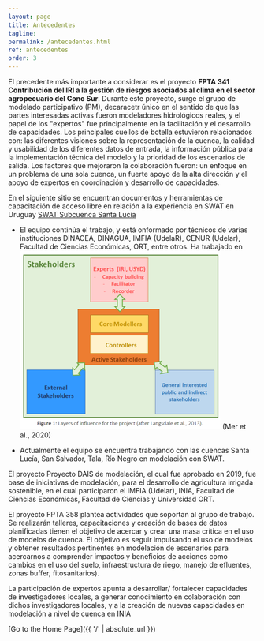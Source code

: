 ```yaml
---
layout: page
title: Antecedentes
tagline: 
permalink: /antecedentes.html
ref: antecedentes
order: 3
---
```


El precedente más importante a considerar es el proyecto **FPTA 341 Contribución del IRI a la gestión de riesgos asociados al clima en el sector agropecuario del Cono Sur**. Durante este proyecto, surge el grupo de modelado participativo (PM), decaracetr único en el sentido de que las partes interesadas activas fueron modeladores hidrológicos reales, y el papel de los "expertos" fue principalmente en la facilitación y el desarrollo de capacidades. Los principales cuellos de botella estuvieron relacionados con: las diferentes visiones sobre la representación de la cuenca, la calidad y usabilidad de los diferentes datos de entrada, la información pública para la implementación técnica del modelo y la prioridad de los escenarios de salida. Los factores que mejoraron la colaboración fueron: un enfoque en un problema de una sola cuenca, un fuerte apoyo de la alta dirección y el apoyo de expertos en coordinación y desarrollo de capacidades.

En el siguiente sitio se encuentran documentos y herramientas de capacitación de acceso libre en relación a la experiencia en SWAT en Uruguay [SWAT Subcuenca Santa Lucia](https://osf.io/uqb5j) 


* El equipo continúa el trabajo, y está onformado por técnicos de varias instituciones DINACEA, DINAGUA, IMFIA (UdelaR), CENUR (Udelar), Facultad de
Ciencias Económicas, ORT, entre otros. Ha trabajado en 
![Mer2020image](/images/Picture3.png) (Mer et al., 2020)

* Actualmente el equipo se encuentra trabajando con las cuencas Santa Lucía, San Salvador, Tala, Río Negro en modelación con SWAT. 

<p> El proyecto Proyecto DAIS de modelación, el cual fue aprobado en 2019, fue base de iniciativas de modelación, para el desarrollo de agricultura irrigada sostenible, en el cual participaron el IMFIA (Udelar), INIA, Facultad de Ciencias Económicas, Facultad de Ciencias y Universidad ORT. </p>

<p> El proyecto FPTA 358 plantea actividades que soportan al grupo de trabajo. Se realizarán talleres, capacitaciones y creación de bases de datos planificadas tienen el objetivo de acercar y crear una masa crítica en el uso de modelos de cuenca. El objetivo es seguir impulsando el uso de modelos y obtener resultados pertinentes en modelación de escenarios para acercarnos a comprender impactos y beneficios de acciones como cambios en el uso del suelo, infraestructura de riego, manejo de efluentes, zonas buffer, fitosanitarios). </p>

<p> La participación de expertos apunta a desarrollar/ fortalecer capacidades de investigadores locales, a generar conocimiento en colaboración con dichos
investigadores locales, y a la creación de nuevas capacidades en modelación a nivel de cuenca en INIA </p>



[Go to the Home Page]({{ '/' | absolute_url }})
